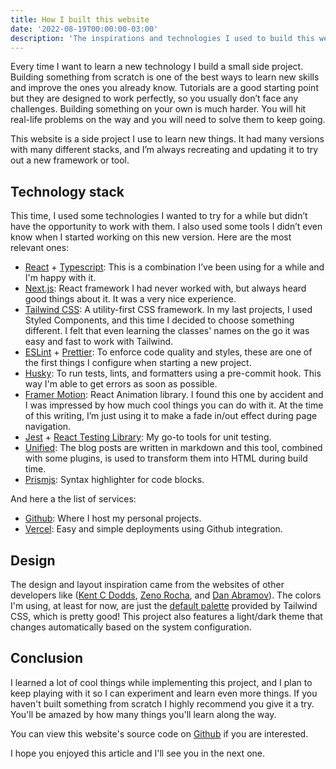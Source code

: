 ```yaml
---
title: How I built this website
date: '2022-08-19T00:00:00-03:00'
description: 'The inspirations and technologies I used to build this website.'
---
```


Every time I want to learn a new technology I build a small side project. Building something from scratch is one of the best ways to learn new skills and improve the ones you already know. Tutorials are a good starting point but they are designed to work perfectly, so you usually don’t face any challenges. Building something on your own is much harder. You will hit real-life problems on the way and you will need to solve them to keep going.

This website is a side project I use to learn new things. It had many versions with many different stacks, and I’m always recreating and updating it to try out a new framework or tool.

## Technology stack

This time, I used some technologies I wanted to try for a while but didn’t have the opportunity to work with them. I also used some tools I didn’t even know when I started working on this new version. Here are the most relevant ones:

- [React](https://reactjs.org/) + [Typescript](https://www.typescriptlang.org/): This is a combination I’ve been using for a while and I'm happy with it.
- [Next.js](https://nextjs.org/): React framework I had never worked with, but always heard good things about it. It was a very nice experience.
- [Tailwind CSS](https://tailwindcss.com/): A utility-first CSS framework. In my last projects, I used Styled Components, and this time I decided to choose something different. I felt that even learning the classes' names on the go it was easy and fast to work with Tailwind.
- [ESLint](https://eslint.org/) + [Prettier](https://prettier.io/): To enforce code quality and styles, these are one of the first things I configure when starting a new project.
- [Husky](https://typicode.github.io/husky/#/): To run tests, lints, and formatters using a pre-commit hook. This way I'm able to get errors as soon as possible.
- [Framer Motion](https://www.framer.com/motion/): React Animation library. I found this one by accident and I was impressed by how much cool things you can do with it. At the time of this writing, I’m just using it to make a fade in/out effect during page navigation.
- [Jest](https://jestjs.io/) + [React Testing Library](https://testing-library.com/docs/react-testing-library/intro/): My go-to tools for unit testing.
- [Unified](https://unifiedjs.com/): The blog posts are written in markdown and this tool, combined with some plugins, is used to transform them into HTML during build time.
- [Prismjs](https://prismjs.com/index.html): Syntax highlighter for code blocks.

And here a the list of services:

- [Github](https://github.com/): Where I host my personal projects.
- [Vercel](https://vercel.com/): Easy and simple deployments using Github integration.

## Design

The design and layout inspiration came from the websites of other developers like ([Kent C Dodds](https://kentcdodds.com/), [Zeno Rocha](https://zenorocha.com/), and [Dan Abramov](https://overreacted.io/)). The colors I'm using, at least for now, are just the [default palette](https://tailwindcss.com/docs/customizing-colors#arbitrary-values) provided by Tailwind CSS, which is pretty good! This project also features a light/dark theme that changes automatically based on the system configuration.

## Conclusion

I learned a lot of cool things while implementing this project, and I plan to keep playing with it so I can experiment and learn even more things. If you haven't built something from scratch I highly recommend you give it a try. You'll be amazed by how many things you'll learn along the way.

You can view this website's source code on [Github](https://github.com/rbika/rbika.com) if you are interested.

I hope you enjoyed this article and I'll see you in the next one.
